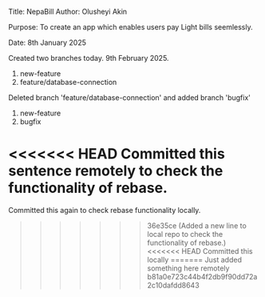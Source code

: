 Title: NepaBill
Author: Olusheyi Akin

Purpose: To create an app which enables users pay Light bills seemlessly.

Date: 8th January 2025

Created two branches today. 9th February 2025.
1. new-feature
2. feature/database-connection

Deleted branch 'feature/database-connection' and added branch 'bugfix'
1. new-feature
2. bugfix

<<<<<<< HEAD
Committed this sentence remotely to check the functionality of rebase.
=======
Committed this again to check rebase functionality locally.
>>>>>>> 36e35ce (Added a new line to local repo to check the functionality of rebase.)
<<<<<<< HEAD
Committed this locally
=======
Just added something here remotely
>>>>>>> b81a0e723c44b4f2db9f90dd72a2c10dafdd8643
